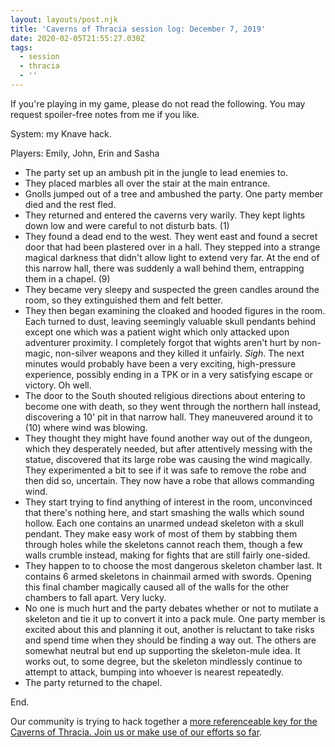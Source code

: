 ```yaml
---
layout: layouts/post.njk
title: 'Caverns of Thracia session log: December 7, 2019'
date: 2020-02-05T21:55:27.030Z
tags:
  - session
  - thracia
  - ''
---
```

If you're playing in my game, please do not read the following. You may request spoiler-free notes from me if you like.

System: my Knave hack.

Players: Emily, John, Erin and Sasha

* The party set up an ambush pit in the jungle to lead enemies to.
* They placed marbles all over the stair at the main entrance.
* Gnolls jumped out of a tree and ambushed the party. One party member died and the rest fled.
* They returned and entered the caverns very warily. They kept lights down low and were careful to not disturb bats. (1)
* They found a dead end to the west. They went east and found a secret door that had been plastered over in a hall. They stepped into a strange magical darkness that didn't allow light to extend very far. At the end of this narrow hall, there was suddenly a wall behind them, entrapping them in a chapel. (9)
* They became very sleepy and suspected the green candles around the room, so they extinguished them and felt better. 
* They then began examining the cloaked and hooded figures in the room. Each turned to dust, leaving seemingly valuable skull pendants behind except one which was a patient wight which only attacked upon adventurer proximity. I completely forgot that wights aren't hurt by non-magic, non-silver weapons and they killed it unfairly. *Sigh*. The next minutes would probably have been a very exciting, high-pressure experience, possibly ending in a TPK or in a very satisfying escape or victory. Oh well.
* The door to the South shouted religious directions about entering to become one with death, so they went through the northern hall instead, discovering a 10' pit in that narrow hall. They maneuvered around it to (10) where wind was blowing.
* They thought they might have found another way out of the dungeon, which they desperately needed, but after attentively messing with the statue, discovered that its large robe was causing the wind magically. They experimented a bit to see if it was safe to remove the robe and then did so, uncertain. They now have a robe that allows commanding wind.
* They start trying to find anything of interest in the room, unconvinced that there's nothing here, and start smashing the walls which sound hollow. Each one contains an unarmed undead skeleton with a skull pendant. They make easy work of most of them by stabbing them through holes while the skeletons cannot reach them, though a few walls crumble instead, making for fights that are still fairly one-sided.
* They happen to to choose the most dangerous skeleton chamber last. It contains 6 armed skeletons in chainmail armed with swords. Opening this final chamber magically caused all of the walls for the other chambers to fall apart. Very lucky. 
* No one is much hurt and the party debates whether or not to mutilate a skeleton and tie it up to convert it into a pack mule. One party member is excited about this and planning it out, another is reluctant to take risks and spend time when they should be finding a way out. The others are somewhat neutral but end up supporting the skeleton-mule idea. It works out, to some degree, but the skeleton mindlessly continue to attempt to attack, bumping into whoever is nearest repeatedly.
* The party returned to the chapel.

End.

Our community is trying to hack together a [more referenceable key for the Caverns of Thracia. Join us or make use of our efforts so far](https://buildingsarepeople.blogspot.com/2018/11/creating-terse-key-and-more-for-caverns.html).
